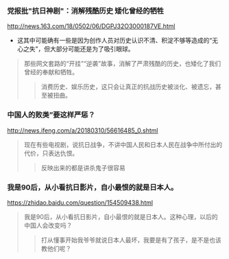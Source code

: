 ### 党报批"抗日神剧"：消解残酷历史 矮化曾经的牺牲
http://news.163.com/18/0502/06/DGPJ32O3000187VE.html
- 这其中可能确有一些是因为创作人员对历史认识不清、积淀不够等造成的“无心之失”，但大部分可能还是为了吸引眼球。
>那些网文套路的“开挂”“逆袭”故事，消解了严肃残酷的历史，也矮化了我们曾经的奉献和牺牲。
>>消费历史、娱乐历史，这只会让真正的抗战历史被淡化、被遗忘，甚至被扭曲。
### 中国人的败类”要这样严惩？
http://news.ifeng.com/a/20180310/56616485_0.shtml
>现在有些电视剧，说抗日战争，不讲中国人民和日本人民在战争中所付出的代价，只表达仇恨。
>>反映出来的都是讲杀鬼子很容易
### 我是90后，从小看抗日影片，自小最恨的就是日本人。
https://zhidao.baidu.com/question/154509438.html
>我是90后，从小看抗日影片，自小最恨的就是日本人。这种心理，以后的中国人会改变吗？
>>打从懂事开始我爷爷就说日本人最坏，我要是有了孩子，是不是也该教他们呢？